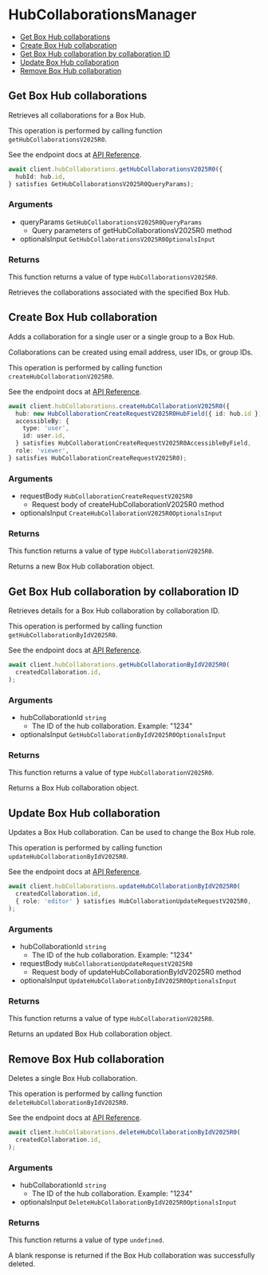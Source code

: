 # HubCollaborationsManager

- [Get Box Hub collaborations](#get-box-hub-collaborations)
- [Create Box Hub collaboration](#create-box-hub-collaboration)
- [Get Box Hub collaboration by collaboration ID](#get-box-hub-collaboration-by-collaboration-id)
- [Update Box Hub collaboration](#update-box-hub-collaboration)
- [Remove Box Hub collaboration](#remove-box-hub-collaboration)

## Get Box Hub collaborations

Retrieves all collaborations for a Box Hub.

This operation is performed by calling function `getHubCollaborationsV2025R0`.

See the endpoint docs at
[API Reference](https://developer.box.com/reference/v2025.0/get-hub-collaborations/).

<!-- sample get_hub_collaborations_v2025.0 -->

```ts
await client.hubCollaborations.getHubCollaborationsV2025R0({
  hubId: hub.id,
} satisfies GetHubCollaborationsV2025R0QueryParams);
```

### Arguments

- queryParams `GetHubCollaborationsV2025R0QueryParams`
  - Query parameters of getHubCollaborationsV2025R0 method
- optionalsInput `GetHubCollaborationsV2025R0OptionalsInput`

### Returns

This function returns a value of type `HubCollaborationsV2025R0`.

Retrieves the collaborations associated with the specified Box Hub.

## Create Box Hub collaboration

Adds a collaboration for a single user or a single group to a Box Hub.

Collaborations can be created using email address, user IDs, or group IDs.

This operation is performed by calling function `createHubCollaborationV2025R0`.

See the endpoint docs at
[API Reference](https://developer.box.com/reference/v2025.0/post-hub-collaborations/).

<!-- sample post_hub_collaborations_v2025.0 -->

```ts
await client.hubCollaborations.createHubCollaborationV2025R0({
  hub: new HubCollaborationCreateRequestV2025R0HubField({ id: hub.id }),
  accessibleBy: {
    type: 'user',
    id: user.id,
  } satisfies HubCollaborationCreateRequestV2025R0AccessibleByField,
  role: 'viewer',
} satisfies HubCollaborationCreateRequestV2025R0);
```

### Arguments

- requestBody `HubCollaborationCreateRequestV2025R0`
  - Request body of createHubCollaborationV2025R0 method
- optionalsInput `CreateHubCollaborationV2025R0OptionalsInput`

### Returns

This function returns a value of type `HubCollaborationV2025R0`.

Returns a new Box Hub collaboration object.

## Get Box Hub collaboration by collaboration ID

Retrieves details for a Box Hub collaboration by collaboration ID.

This operation is performed by calling function `getHubCollaborationByIdV2025R0`.

See the endpoint docs at
[API Reference](https://developer.box.com/reference/v2025.0/get-hub-collaborations-id/).

<!-- sample get_hub_collaborations_id_v2025.0 -->

```ts
await client.hubCollaborations.getHubCollaborationByIdV2025R0(
  createdCollaboration.id,
);
```

### Arguments

- hubCollaborationId `string`
  - The ID of the hub collaboration. Example: "1234"
- optionalsInput `GetHubCollaborationByIdV2025R0OptionalsInput`

### Returns

This function returns a value of type `HubCollaborationV2025R0`.

Returns a Box Hub collaboration object.

## Update Box Hub collaboration

Updates a Box Hub collaboration.
Can be used to change the Box Hub role.

This operation is performed by calling function `updateHubCollaborationByIdV2025R0`.

See the endpoint docs at
[API Reference](https://developer.box.com/reference/v2025.0/put-hub-collaborations-id/).

<!-- sample put_hub_collaborations_id_v2025.0 -->

```ts
await client.hubCollaborations.updateHubCollaborationByIdV2025R0(
  createdCollaboration.id,
  { role: 'editor' } satisfies HubCollaborationUpdateRequestV2025R0,
);
```

### Arguments

- hubCollaborationId `string`
  - The ID of the hub collaboration. Example: "1234"
- requestBody `HubCollaborationUpdateRequestV2025R0`
  - Request body of updateHubCollaborationByIdV2025R0 method
- optionalsInput `UpdateHubCollaborationByIdV2025R0OptionalsInput`

### Returns

This function returns a value of type `HubCollaborationV2025R0`.

Returns an updated Box Hub collaboration object.

## Remove Box Hub collaboration

Deletes a single Box Hub collaboration.

This operation is performed by calling function `deleteHubCollaborationByIdV2025R0`.

See the endpoint docs at
[API Reference](https://developer.box.com/reference/v2025.0/delete-hub-collaborations-id/).

<!-- sample delete_hub_collaborations_id_v2025.0 -->

```ts
await client.hubCollaborations.deleteHubCollaborationByIdV2025R0(
  createdCollaboration.id,
);
```

### Arguments

- hubCollaborationId `string`
  - The ID of the hub collaboration. Example: "1234"
- optionalsInput `DeleteHubCollaborationByIdV2025R0OptionalsInput`

### Returns

This function returns a value of type `undefined`.

A blank response is returned if the Box Hub collaboration was
successfully deleted.
